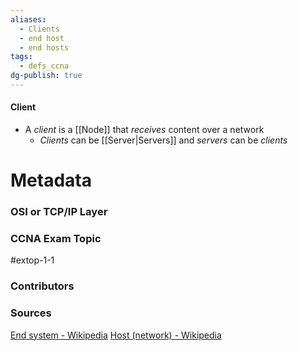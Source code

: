```yaml
---
aliases:
  - Clients
  - end host
  - end hosts
tags:
  - defs_ccna
dg-publish: true
---
```

#### Client
- A *client* is a [[Node]] that *receives* content over a network
	- *Clients* can be [[Server|Servers]] and *servers* can be *clients*







# Metadata
### OSI or TCP/IP Layer

### CCNA Exam Topic
#extop-1-1 
### Contributors

### Sources
[End system - Wikipedia](https://en.wikipedia.org/wiki/End_system)
[Host (network) - Wikipedia](https://en.wikipedia.org/wiki/Host_(network))